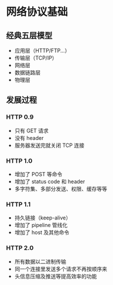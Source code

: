 # 网络协议基础

## 经典五层模型

- 应用层（HTTP/FTP...）
- 传输层（TCP/IP）
- 网络层
- 数据链路层
- 物理层

## 发展过程

### HTTP 0.9

- 只有 GET 请求
- 没有 header
- 服务器发送完就关闭 TCP 连接

### HTTP 1.0

- 增加了 POST 等命令
- 增加了 status code 和 header
- 多字符集、多部分发送、权限、缓存等等

### HTTP 1.1

- 持久链接（keep-alive）
- 增加了 pipeline 管线化
- 增加了 host 及其他命令

### HTTP 2.0

- 所有数据以二进制传输
- 同一个连接里发送多个请求不再按顺序来
- 头信息压缩及推送等提高效率的功能